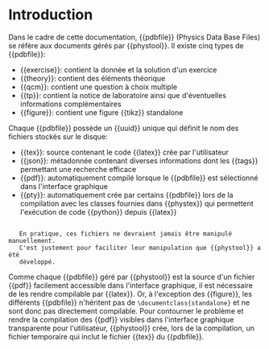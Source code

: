 # Introduction


Dans le cadre de cette documentation, {{pdbfile}} (Physics Data Base Files) se
réfère aux documents gérés par {{phystool}}. Il existe cinq types de {{pdbfile}}:

+ {{exercise}}: contient la donnée et la solution d'un exercice
+ {{theory}}: contient des éléments théorique
+ {{qcm}}: contient une question à choix multiple
+ {{tp}}: contient la notice de laboratoire ainsi que d'éventuelles
  informations complémentaires
+ {{figure}}: contient une figure {{tikz}} standalone

Chaque {{pdbfile}} possède un {{uuid}} unique qui définit le nom des fichiers
stockés sur le disque:

+ {{tex}}: source contenant le code {{latex}} crée par l'utilisateur
+ {{json}}: métadonnée contenant diverses informations dont les
  {{tags}} permettant une recherche efficace
+ {{pdf}}: automatiquement compilé lorsque le {{pdbfile}} est sélectionné dans
  l'interface graphique
+ {{pty}}: automatiquement crée par certains {{pdbfile}} lors de la compilation
  avec les classes fournies dans {{phystex}} qui permettent l'exécution de code
  {{python}} depuis {{latex}}

```{note}

   En pratique, ces fichiers ne devraient jamais être manipulé manuellement.
   C'est justement pour faciliter leur manipulation que {{phystool}} a été
   développé.
```

Comme chaque {{pdbfile}} géré par {{phystool}} est la source d'un fichier {{pdf}}
facilement accessible dans l'interface graphique, il est nécessaire de les
rendre compilable par {{latex}}. Or, à l'exception des {{figure}}, les différents
{{pdbfile}} n'héritent pas de ``\documentclass{standalone}`` et ne sont donc pas
directement compilable. Pour contourner le problème et rendre la compilation
des {{pdf}} visibles dans l'interface graphique transparente pour l'utilisateur,
{{phystool}} crée, lors de la compilation, un fichier temporaire qui inclut le
fichier {{tex}} du {{pdbfile}}.
